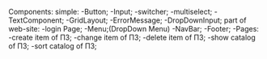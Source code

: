 Components:
    simple:
        -Button;
        -Input;
        -switcher;
        -multiselect;
        -TextComponent;
        -GridLayout;
        -ErrorMessage;
        -DropDownInput;
    part of web-site:
        -login Page;
        -Menu;(DropDown Menu)
        -NavBar;
        -Footer;
        -Pages:
            -create item of ПЗ;
            -change item of ПЗ;
            -delete item of ПЗ;
            -show catalog of ПЗ;
            -sort catalog of ПЗ;

